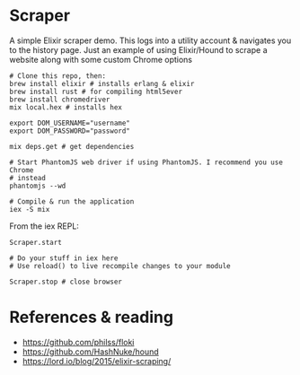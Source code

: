 # Scraper

A simple Elixir scraper demo. This logs into a utility account & navigates
you to the history page. Just an example of using Elixir/Hound to scrape
a website along with some custom Chrome options

```
# Clone this repo, then:
brew install elixir # installs erlang & elixir
brew install rust # for compiling html5ever
brew install chromedriver
mix local.hex # installs hex

export DOM_USERNAME="username"
export DOM_PASSWORD="password"

mix deps.get # get dependencies

# Start PhantomJS web driver if using PhantomJS. I recommend you use Chrome
# instead
phantomjs --wd

# Compile & run the application
iex -S mix
```

From the iex REPL:

```
Scraper.start

# Do your stuff in iex here
# Use reload() to live recompile changes to your module

Scraper.stop # close browser
```

# References & reading

- https://github.com/philss/floki
- https://github.com/HashNuke/hound
- https://lord.io/blog/2015/elixir-scraping/

